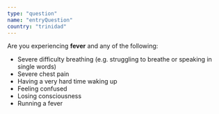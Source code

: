 ```yaml
---
type: "question"
name: "entryQuestion"
country: "trinidad"
---
```


<p>Are you experiencing <strong>fever</strong> and any of the following:</p>
<ul>
  <li>
    Severe difficulty breathing 
    (e.g. struggling to breathe or speaking in single words)
  </li>
  <li>Severe chest pain</li>
  <li>Having a very hard time waking up</li>
  <li>Feeling confused</li>
  <li>Losing consciousness</li>
  <li>Running a fever</li>
</ul>